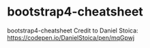 # bootstrap4-cheatsheet
bootstrap4-cheatsheet
Credit to Daniel Stoica: https://codepen.io/DanielStoica/pen/mqGpwj
